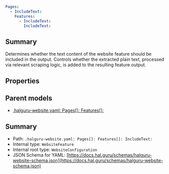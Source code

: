 <!--
title: IncludeText
version: 1.38.9-beta.21
generated: true
date: 2025-04-15
node: This file is generated by the command-line program: `halguru manual -c -m`
-->


```yaml
Pages:
  - IncludeText:
    Features:
      - IncludeText:
        IncludeText:
```

## Summary

Determines whether the text content of the website feature should be included in the output. Controls whether the extracted plain text, processed via relevant scraping logic, is added to the resulting feature output.

## Properties


## Parent models

* [.halguru-website.yaml: Pages[]: Features[]:]((website)-pages-list-features-list.md)
## Summary

* Path: `.halguru-website.yaml: Pages[]: Features[]: IncludeText:`
* Internal type: `WebsiteFeature`
* Internal root type: `WebsiteConfiguration`
* JSON Schema for YAML: [https://docs.hal.guru/schemas/halguru-website-schema.json](https://docs.hal.guru/schemas/halguru-website-schema.json)
